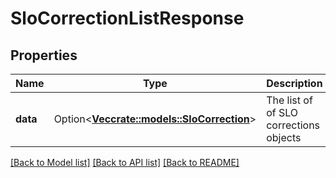 # SloCorrectionListResponse

## Properties

Name | Type | Description | Notes
------------ | ------------- | ------------- | -------------
**data** | Option<[**Vec<crate::models::SloCorrection>**](SLOCorrection.md)> | The list of of SLO corrections objects | [optional]

[[Back to Model list]](../README.md#documentation-for-models) [[Back to API list]](../README.md#documentation-for-api-endpoints) [[Back to README]](../README.md)


